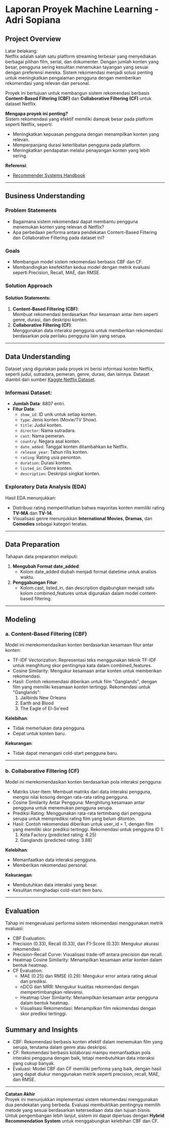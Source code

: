 # Laporan Proyek Machine Learning - Adri Sopiana

## Project Overview

Latar belakang:  
Netflix adalah salah satu platform streaming terbesar yang menyediakan berbagai pilihan film, serial, dan dokumenter. Dengan jumlah konten yang besar, pengguna sering kesulitan menemukan tayangan yang sesuai dengan preferensi mereka. Sistem rekomendasi menjadi solusi penting untuk meningkatkan pengalaman pengguna dengan memberikan rekomendasi yang relevan dan personal.  

Proyek ini bertujuan untuk membangun sistem rekomendasi berbasis **Content-Based Filtering (CBF)** dan **Collaborative Filtering (CF)** untuk dataset Netflix.  

**Mengapa proyek ini penting?**  
Sistem rekomendasi yang efektif memiliki dampak besar pada platform seperti Netflix, seperti:  
- Meningkatkan kepuasan pengguna dengan menampilkan konten yang relevan.
- Memperpanjang durasi keterlibatan pengguna pada platform.
- Meningkatkan pendapatan melalui penayangan konten yang lebih sering.

**Referensi**:  
- [Recommender Systems Handbook](https://link.springer.com/book/10.1007/978-1-4899-7637-6)  
---

## Business Understanding

### Problem Statements
- Bagaimana sistem rekomendasi dapat membantu pengguna menemukan konten yang relevan di Netflix?
- Apa perbedaan performa antara pendekatan Content-Based Filtering dan Collaborative Filtering pada dataset ini?

### Goals
- Membangun model sistem rekomendasi berbasis CBF dan CF.
- Membandingkan keefektifan kedua model dengan metrik evaluasi seperti Precision, Recall, MAE, dan RMSE.

### Solution Approach
#### Solution Statements:
1. **Content-Based Filtering (CBF)**:  
   Membuat rekomendasi berdasarkan fitur kesamaan antar item seperti genre, durasi, dan deskripsi konten.
2. **Collaborative Filtering (CF)**:  
   Menggunakan data interaksi pengguna untuk memberikan rekomendasi berdasarkan pola perilaku pengguna lain yang serupa.

---

## Data Understanding

Dataset yang digunakan pada proyek ini berisi informasi konten Netflix, seperti judul, sutradara, pemeran, genre, durasi, dan lainnya. Dataset diambil dari sumber [Kaggle Netflix Dataset]( https://www.kaggle.com/datasets/shivamb/netflix-shows).  

### Informasi Dataset:
- **Jumlah Data**: 8807 entri.
- **Fitur Data**:  
  - `show_id`: ID unik untuk setiap konten.
  - `type`: Jenis konten (Movie/TV Show).
  - `title`: Judul konten.
  - `director`: Nama sutradara.
  - `cast`: Nama pemeran.
  - `country`: Negara asal konten.
  - `date_added`: Tanggal konten ditambahkan ke Netflix.
  - `release_year`: Tahun rilis konten.
  - `rating`: Rating usia penonton.
  - `duration`: Durasi konten.
  - `listed_in`: Genre konten.
  - `description`: Deskripsi singkat konten.

### Exploratory Data Analysis (EDA)
Hasil EDA menunjukkan:
- Distribusi rating memperlihatkan bahwa mayoritas konten memiliki rating **TV-MA** dan **TV-14**.
- Visualisasi genre menunjukkan **International Movies**, **Dramas**, dan **Comedies** sebagai kategori teratas.

---

## Data Preparation

Tahapan data preparation meliputi:
1. **Mengubah Format date_added**:
   - Kolom date_added diubah menjadi format datetime untuk analisis waktu.
2. **Penggabungan Fitur**:
   - Kolom cast, listed_in, dan description digabungkan menjadi satu kolom combined_features untuk digunakan dalam model content-based filtering.

---

## Modeling

### a. Content-Based Filtering (CBF)
Model ini merekomendasikan konten berdasarkan kesamaan fitur antar konten:
- TF-IDF Vectorization: Representasi teks menggunakan teknik TF-IDF untuk menghitung skor pentingnya kata dalam combined_features.
- Cosine Similarity: Mengukur kesamaan antar konten untuk memberikan rekomendasi.
- Hasil: Contoh rekomendasi diberikan untuk film "Ganglands", dengan film yang memiliki kesamaan konten tertinggi.
Rekomendasi untuk "Ganglands":
  1. Jailbirds New Orleans  
  2. Earth and Blood  
  3. The Eagle of El-Se'eed  

**Kelebihan**:
- Tidak memerlukan data pengguna.
- Cepat untuk konten baru.  

**Kekurangan**:
- Tidak dapat menangani cold-start pengguna baru.

---

### b. Collaborative Filtering (CF)
Model ini merekomendasikan konten berdasarkan pola interaksi pengguna:
- Matriks User-Item: Membuat matriks dari data interaksi pengguna, mengisi nilai kosong dengan rata-rata rating pengguna.
- Cosine Similarity Antar Pengguna: Menghitung kesamaan antar pengguna untuk menemukan pengguna serupa.
- Prediksi Rating: Menggunakan rata-rata tertimbang dari pengguna serupa untuk memprediksi rating film yang belum ditonton.
- Hasil: Contoh rekomendasi diberikan untuk user_id = 1, dengan film yang memiliki skor prediksi tertinggi.
Rekomendasi untuk pengguna ID 1:
  1. Kota Factory (predicted rating: 4.25)  
  2. Ganglands (predicted rating: 3.88)  

**Kelebihan**:
- Memanfaatkan data interaksi pengguna.
- Memberikan rekomendasi personal.  

**Kekurangan**:
- Membutuhkan data interaksi yang besar.
- Kesulitan menghadapi cold-start item baru.

---

## Evaluation

Tahap ini mengevaluasi performa sistem rekomendasi menggunakan metrik evaluasi:

- CBF Evaluation:
 - Precision (0.33), Recall (0.33), dan F1-Score (0.33): Mengukur akurasi rekomendasi.
 - Precision-Recall Curve: Visualisasi trade-off antara precision dan recall.
 - Heatmap Cosine Similarity: Menampilkan kesamaan antar konten dalam bentuk heatmap.
- CF Evaluation:
  - MAE (0.25) dan RMSE (0.29): Mengukur error antara rating aktual dan prediksi.
  - nDCG dan MRR: Mengukur kualitas rekomendasi dengan mempertimbangkan relevansi.
  - Heatmap User Similarity: Menampilkan kesamaan antar pengguna dalam bentuk heatmap.
  - Visualisasi Rekomendasi: Menampilkan film rekomendasi dengan skor prediksi tertinggi.
    
## Summary and Insights

- CBF: Rekomendasi berbasis konten efektif dalam menemukan film yang serupa, terutama dalam genre atau deskripsi.
- CF: Rekomendasi berbasis kolaborasi mampu memanfaatkan pola interaksi pengguna dengan baik, tetapi membutuhkan data interaksi yang cukup banyak.
- Evaluasi: Model CBF dan CF memiliki performa yang baik, dengan hasil yang dapat diukur menggunakan metrik seperti precision, recall, MAE, dan RMSE.

---

**Catatan Akhir**  
Proyek ini menunjukkan implementasi sistem rekomendasi menggunakan dua pendekatan yang berbeda. Evaluasi membuktikan pentingnya memilih metode yang sesuai berdasarkan ketersediaan data dan tujuan bisnis. Untuk pengembangan lebih lanjut, sistem ini dapat diperluas dengan **Hybrid Recommendation System** untuk menggabungkan kelebihan CBF dan CF.
